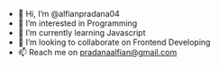 - 👋 Hi, I’m @alfianpradana04
- 👀 I’m interested in Programming
- 🌱 I’m currently learning Javascript
- 💞️ I’m looking to collaborate on Frontend Developing
- 📫 Reach me on pradanaalfian@gmail.com
